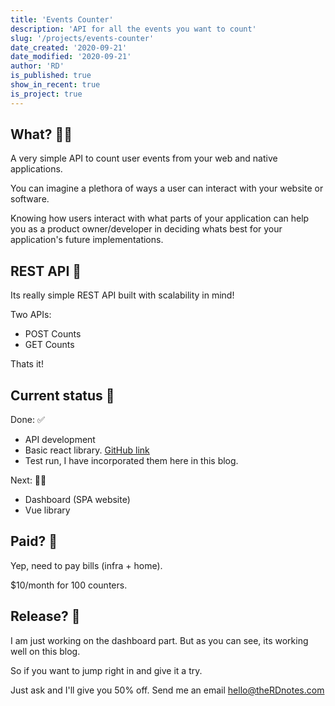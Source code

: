 ```yaml
---
title: 'Events Counter'
description: 'API for all the events you want to count'
slug: '/projects/events-counter'
date_created: '2020-09-21'
date_modified: '2020-09-21'
author: 'RD'
is_published: true
show_in_recent: true
is_project: true
---
```



## What? 🤷‍♀️

A very simple API to count user events from your web and native applications.  

You can imagine a plethora of ways a user can interact with your website or software.  

Knowing how users interact with what parts of your application can help you as a product owner/developer in deciding whats best for your application's future implementations.  

## REST API 🚀

Its really simple REST API built with scalability in mind!

Two APIs:
- POST Counts
- GET Counts

Thats it!

## Current status 🗿

Done: ✅  
- API development
- Basic react library. [GitHub link](https://github.com/raevilman/react-events-counter)
- Test run, I have incorporated them here in this blog.  

Next: 👨‍💻  
- Dashboard (SPA website)
- Vue library

## Paid? 💸

Yep, need to pay bills (infra + home).  

$10/month for 100 counters.

## Release? 🦄

I am just working on the dashboard part. But as you can see, its working well on this blog.  

So if you want to jump right in and give it a try.  

Just ask and I'll give you 50% off. Send me an email hello@theRDnotes.com





